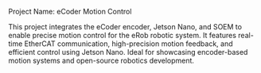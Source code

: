 Project Name: eCoder Motion Control

This project integrates the eCoder encoder, Jetson Nano, and SOEM to enable precise motion control for the eRob robotic system. It features real-time EtherCAT communication, high-precision motion feedback, and efficient control using Jetson Nano. Ideal for showcasing encoder-based motion systems and open-source robotics development.
